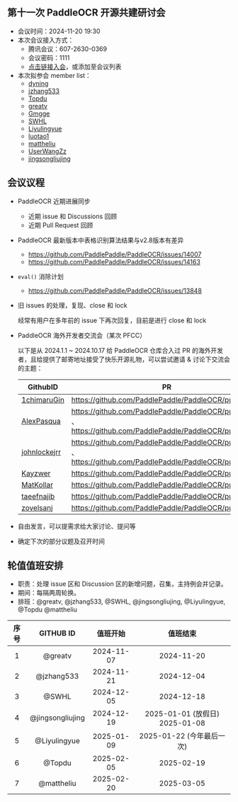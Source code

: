 ## 第十一次 PaddleOCR 开源共建研讨会

* 会议时间：2024-11-20 19:30
* 本次会议接入方式：
  * 腾讯会议：607-2630-0369
  * 会议密码：1111
  * [点击链接入会](https://meeting.tencent.com/dm/egxl0HKTx7Ow)，或添加至会议列表
* 本次拟参会 member list：
  * [dyning](https://github.com/dyning)
  * [jzhang533](https://github.com/jzhang533)
  * [Topdu](https://github.com/)
  * [greatv](https://github.com/greatv)
  * [Gmgge](https://github.com/Gmgge)
  * [SWHL](https://github.com/SWHL)
  * [Liyulingyue](https://github.com/Liyulingyue)
  * [luotao1](https://github.com/luotao1)
  * [mattheliu](https://github.com/mattheliu)
  * [UserWangZz](https://github.com/UserWangZz)
  * [jingsongliujing](https://github.com/jingsongliujing)

## 会议议程

* PaddleOCR 近期进展同步
  * 近期 issue 和 Discussions 回顾
  * 近期 Pull Request 回顾

* PaddleOCR 最新版本中表格识别算法结果与v2.8版本有差异
  - https://github.com/PaddlePaddle/PaddleOCR/issues/14007
  - https://github.com/PaddlePaddle/PaddleOCR/issues/14163

* `eval()` 消除计划
  - https://github.com/PaddlePaddle/PaddleOCR/issues/13848

* 旧 issues 的处理，复现、close 和 lock

  经常有用户在多年前的 issue 下再次回复，目前是进行 close 和 lock

* PaddleOCR 海外开发者交流会（某次 PFCC）

  以下是从 2024.1.1 ~ 2024.10.17 给 PaddleOCR 仓库合入过 PR 的海外开发者，且给提供了邮寄地址接受了快乐开源礼物，可以尝试邀请 & 讨论下交流会的主题：

  | **GithubID** | **PR** | **Country** ｜
  | ------  |  ------ | ----------|
  | [1chimaruGin](https://github.com/1chimaruGin)  |  https://github.com/PaddlePaddle/PaddleOCR/pull/12020 | Japan|
  | [AlexPasqua](https://github.com/AlexPasqua) |  https://github.com/PaddlePaddle/PaddleOCR/pull/12042 、https://github.com/PaddlePaddle/PaddleOCR/pull/12542 | ITALY|
  | [johnlockejrr](https://github.com/johnlockejrr)  | https://github.com/PaddlePaddle/PaddleOCR/pull/13797 、 https://github.com/PaddlePaddle/PaddleOCR/pull/13800  |Spain|
  | [Kayzwer](https://github.com/Kayzwer)  | https://github.com/PaddlePaddle/PaddleOCR/pull/13760  | Malaysia|
  | [MatKollar](https://github.com/MatKollar)  | https://github.com/PaddlePaddle/PaddleOCR/pull/11520 | Slovakia |
  | [taeefnajib](https://github.com/taeefnajib)  | https://github.com/PaddlePaddle/PaddleOCR/pull/13373  | Bangladesh |
  | [zovelsanj](https://github.com/zovelsanj)  | https://github.com/PaddlePaddle/PaddleOCR/pull/12108 | Spain|

* 自由发言，可以提需求给大家讨论、提问等

* 确定下次的部分议题及召开时间

## 轮值值班安排

- 职责：处理 issue 区和 Discussion 区的新增问题，召集，主持例会并记录。
- 期间：每隔两周轮换。
- 排班：@greatv, @jzhang533, @SWHL, @jingsongliujing, @Liyulingyue, @Topdu @mattheliu

序号|GITHUB ID|值班开始|值班结束
:------:|:------:|:------:|:------:
1|@greatv|2024-11-07|2024-11-20
2|@jzhang533|2024-11-21|2024-12-04
3|@SWHL|2024-12-05|2024-12-18
4|@jingsongliujing|2024-12-19|2025-01-01 (放假日) 2025-01-08
5|@Liyulingyue|2025-01-09|2025-01-22 (今年最后一次)
6|@Topdu|2025-02-05|2025-02-19
7|@mattheliu|2025-02-20|2025-03-05
